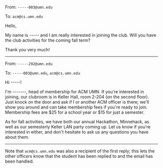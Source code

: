 From: `-----003@umn.edu`

To: `acm@cs.umn.edu`

Hello,

My name is ----- and I am really interested in joining the club.
Will you have the club activities for the coming fall term?

Thank you very much!

- - - - -

From: `-----292@umn.edu`

To: `-----003@umn.edu`, `acm@cs.umn.edu`

Hi -----!

I'm -------, head of membership for ACM UMN.
If you're interested in joining, our clubroom is in Keller Hall,
room 2-204 (on the second floor). Just knock on the door and ask
if I or another ACM officer is there; we'll show you around and can
take membership fees if you're ready to join. Membership fees are $25 for
a school year or $15 for just a semester.

As for fall activities, we have both our annual Hackathon, Minnehack, as
well as our semesterly Keller LAN party coming up. Let us know
if you're interested in either, and don't hesitate to ask us any questions
you have about them.

- - - - -

Note that `acm@cs.umn.edu` was also a recipient of the first reply; this
lets the other officers know that the student has been replied to and
the email has been handled.
